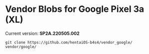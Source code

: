 # Vendor Blobs for Google Pixel 3a (XL)

Current version: **SP2A.220505.002**

```
git clone https://github.com/hentaiOS-b4s4/vendor_google/ vendor/google/
```
